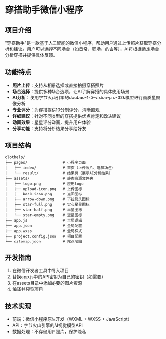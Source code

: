 # 穿搭助手微信小程序

## 项目介绍

"穿搭助手"是一款基于人工智能的微信小程序，帮助用户通过上传照片获取穿搭分析和建议。用户可以选择不同场合（如日常、职场、约会等），AI将根据选定场合分析穿搭并提供具体反馈。

## 功能特点

- **照片上传**：支持从相册选择或直接拍摄穿搭照片
- **场合选择**：提供多种场合选项，让AI了解穿搭的具体使用场景
- **AI分析**：使用字节火山引擎的doubao-1-5-vision-pro-32k模型进行高质量图像分析
- **专业评分**：为穿搭提供10分制评分，清晰直观
- **详细建议**：针对不同类型的穿搭提供优点肯定和改进建议
- **动画效果**：星星评分动画，提升用户体验
- **分享功能**：支持将分析结果分享给好友

## 项目结构

```
clothelp/
├── pages/                # 小程序页面
│   ├── index/            # 首页（上传照片、选择场合）
│   └── result/           # 结果页（展示AI分析结果）
├── assets/               # 静态资源文件夹
│   ├── logo.png          # 应用logo
│   ├── upload-icon.png   # 上传图标
│   ├── back-icon.png     # 返回图标
│   ├── arrow-down.png    # 下拉箭头图标
│   ├── star-full.png     # 实心星星图标
│   ├── star-half.png     # 半星图标
│   └── star-empty.png    # 空星图标
├── app.js                # 全局逻辑
├── app.json              # 全局配置
├── app.wxss              # 全局样式
├── project.config.json   # 项目配置
└── sitemap.json          # 站点地图
```

## 开发指南

1. 在微信开发者工具中导入项目
2. 替换app.js中的API密钥为自己的密钥（如需要）
3. 在assets目录中添加必要的图片资源
4. 编译并预览项目

## 技术实现

- 前端：微信小程序原生开发（WXML + WXSS + JavaScript）
- API：字节火山引擎的AI视觉模型API
- 数据处理：不存储用户照片，保护隐私 